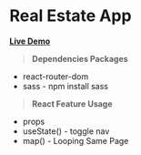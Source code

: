 # Real Estate App

**[Live Demo](https://main--rentup-cs.netlify.app/)**

> ****Dependencies Packages****
 - react-router-dom
 - sass - npm install sass


 > ****React Feature Usage****
 - props
 - useState() - toggle nav
 - map() - Looping Same Page

